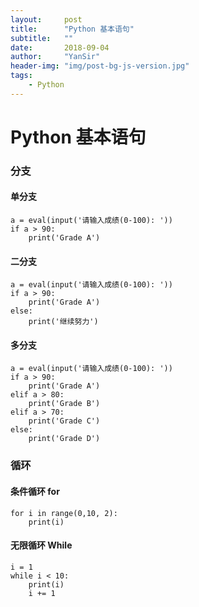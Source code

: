 ```yaml
---
layout:     post
title:      "Python 基本语句"
subtitle:   ""
date:       2018-09-04
author:     "YanSir"
header-img: "img/post-bg-js-version.jpg"
tags:
    - Python
---
```



# Python 基本语句

### 分支

#### 单分支

```
a = eval(input('请输入成绩(0-100): '))
if a > 90:
    print('Grade A')
```

#### 二分支

```
a = eval(input('请输入成绩(0-100): '))
if a > 90:
    print('Grade A')
else:
    print('继续努力')
```


#### 多分支

```
a = eval(input('请输入成绩(0-100): '))
if a > 90:
    print('Grade A')
elif a > 80:
    print('Grade B')
elif a > 70:
    print('Grade C')
else:
    print('Grade D')
```



### 循环

#### 条件循环 for

```
for i in range(0,10, 2):
    print(i)
```

#### 无限循环 While

```
i = 1
while i < 10:
    print(i)
    i += 1
```




